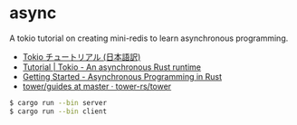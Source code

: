 # async

A tokio tutorial on creating mini-redis to learn asynchronous programming.

- [Tokio チュートリアル \(日本語訳\)](https://zenn.dev/magurotuna/books/tokio-tutorial-ja)
- [Tutorial \| Tokio \- An asynchronous Rust runtime](https://tokio.rs/tokio/tutorial)
- [Getting Started \- Asynchronous Programming in Rust](https://rust-lang.github.io/async-book/)
- [tower/guides at master · tower\-rs/tower](https://github.com/tower-rs/tower/tree/master/guides)

```sh
$ cargo run --bin server
$ cargo run --bin client
```
